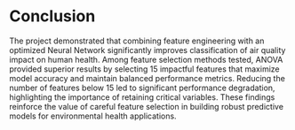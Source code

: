 # Conclusion

The project demonstrated that combining feature engineering with an optimized Neural Network significantly improves classification of air quality impact on human health. Among feature selection methods tested, ANOVA provided superior results by selecting 15 impactful features that maximize model accuracy and maintain balanced performance metrics. Reducing the number of features below 15 led to significant performance degradation, highlighting the importance of retaining critical variables. These findings reinforce the value of careful feature selection in building robust predictive models for environmental health applications.
